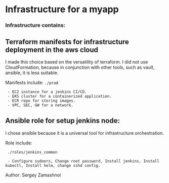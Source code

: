 # Infrastructure for a myapp

### Infrastructure contains: 

## Terraform manifests for infrastructure deployment in the aws cloud


I made this choice based on the versatility of terraform. I did not use CloudFormation, because in conjunction with other tools, such as vault, ansible, it is less suitable.


   Manifests include:
``` ./prod ```

     - EC2 instance for a jenkins CI/CD.
     - EKS cluster for a containerized application.
     - ECR repo for storing images.
     - VPC, SEC, GW for a network.


## Ansible role for setup jenkins node:

I chose ansible because it is a universal tool for infrastructure orchestration.

   Role include:

```
 ./roles/jenkins_common
```
     - Configure sudoers, Change root password, Install jenkins, Install kubectl, Install helm, change sshd config.
       


Author: Sergey Zamashnoi
